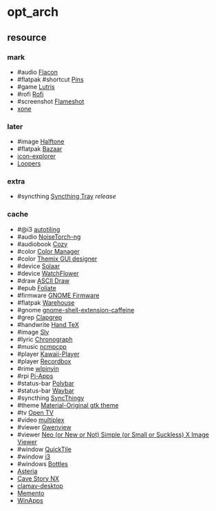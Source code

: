 # opt_arch

## resource

### mark

- #audio [Flacon](https://github.com/flacon/flacon)
- #flatpak #shortcut [Pins](https://flathub.org/apps/io.github.fabrialberio.pinapp)
- #game [Lutris](https://lutris.net)
- #rofi [Rofi](https://github.com/davatorium/rofi)
- #screenshot [Flameshot](https://github.com/flameshot-org/flameshot)
- [xone](https://github.com/medusalix/xone)

### later

- #image [Halftone](https://github.com/tfuxu/Halftone)
- #flatpak [Bazaar](https://flathub.org/apps/io.github.kolunmi.Bazaar)
- [icon-explorer](/opt/_arch/icon-explorer.md)
- [Loopers](https://github.com/mwylde/loopers)

### extra

- #syncthing [Syncthing Tray](https://github.com/Martchus/syncthingtray) _release_

### cache

- #@i3 [autotiling](https://github.com/nwg-piotr/autotiling)
- #audio [NoiseTorch-ng](https://github.com/noisetorch/NoiseTorch)
- #audiobook [Cozy](https://github.com/geigi/cozy)
- #color [Color Manager](https://github.com/NicklasVraa/Color-manager)
- #color [Themix GUI designer](https://github.com/themix-project/themix-gui)
- #device [Solaar](https://github.com/pwr-Solaar/Solaar)
- #device [WatchFlower](https://emeric.io/WatchFlower)
- #draw [ASCII Draw](https://github.com/Nokse22/ascii-draw)
- #epub [Foliate](https://github.com/johnfactotum/foliate)
- #firmware [GNOME Firmware](https://gitlab.gnome.org/World/gnome-firmware)
- #flatpak [Warehouse](https://github.com/flattool/warehouse)
- #gnome [gnome-shell-extension-caffeine](https://github.com/eonpatapon/gnome-shell-extension-caffeine)
- #grep [Clapgrep](https://github.com/luleyleo/clapgrep)
- #handwrite [Hand TeX](https://github.com/VoxelCubes/Hand-TeX)
- #image [Sly](https://github.com/kra-mo/sly)
- #lyric [Chronograph](https://github.com/Dzheremi2/Chronograph)
- #music [ncmpcpp](https://github.com/ncmpcpp/ncmpcpp)
- #player [Kawaii-Player](https://github.com/kanishka-linux/kawaii-player)
- #player [Recordbox](https://codeberg.org/edestcroix/Recordbox/)
- #rime [wlpinyin](https://github.com/xhebox/wlpinyin)
- #rpi [Pi-Apps](https://github.com/Botspot/pi-apps)
- #status-bar [Polybar](https://github.com/polybar/polybar)
- #status-bar [Waybar](https://github.com/Alexays/Waybar)
- #syncthing [SyncThingy](https://github.com/zocker-160/SyncThingy)
- #theme [Material-Original gtk theme](https://github.com/Macintosh98/Material-Original)
- #tv [Open TV](https://github.com/Fredolx/open-tv)
- #video [multiplex](https://github.com/pojntfx/multiplex)
- #viewer [Gwenview](https://invent.kde.org/graphics/gwenview)
- #viewer [Neo (or New or Not) Simple (or Small or Suckless) X Image Viewer](https://codeberg.org/nsxiv/nsxiv)
- #window [QuickTile](https://github.com/ssokolow/quicktile)
- #window [i3](https://github.com/i3/i3)
- #windows [Bottles](https://github.com/bottlesdevs/Bottles)
- [Asteria](https://github.com/alamahant/Asteria)
- [Cave Story NX](https://gitlab.com/coringao/cavestory-nx)
- [clamav-desktop](https://github.com/ivangabriele/clamav-desktop)
- [Memento](https://github.com/apirrone/Memento)
- [WinApps](https://github.com/winapps-org/winapps)
